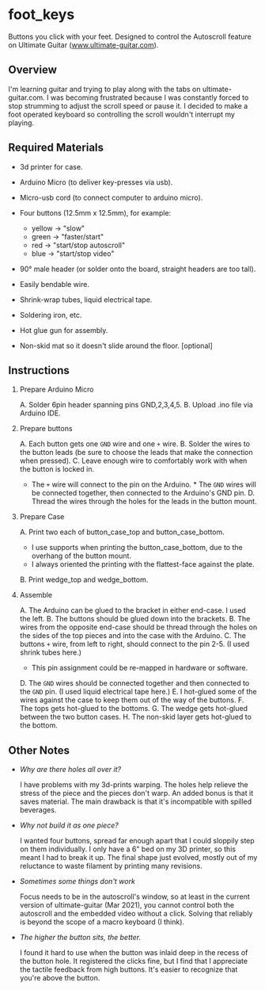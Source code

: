 # foot_keys
Buttons you click with your feet. Designed to control the Autoscroll feature on Ultimate Guitar (www.ultimate-guitar.com).

## Overview

I'm learning guitar and trying to play along with the tabs on ultimate-guitar.com. I was becoming frustrated because I was constantly forced to stop strumming to adjust the scroll speed or pause it. I decided to make a foot operated keyboard so controlling the scroll wouldn't interrupt my playing.

## Required Materials

  * 3d printer for case.
  * Arduino Micro (to deliver key-presses via usb).
  * Micro-usb cord (to connect computer to arduino micro).
  * Four buttons (12.5mm x 12.5mm), for example:

     - yellow &rarr; "slow"
     - green &rarr; "faster/start"
     - red &rarr; "start/stop autoscroll"
     - blue &rarr; "start/stop video"

  * 90&deg; male header (or solder onto the board, straight headers are too tall).
  * Easily bendable wire.
  * Shrink-wrap tubes, liquid electrical tape.
  * Soldering iron, etc.
  * Hot glue gun for assembly.
  * Non-skid mat so it doesn't slide around the floor. [optional]

## Instructions

  1. Prepare Arduino Micro

     A. Solder 6pin header spanning pins GND,2,3,4,5.
     B. Upload .ino file via Arduino IDE.

  2. Prepare buttons

     A. Each button gets one `GND` wire and one `+` wire.
     B. Solder the wires to the button leads (be sure to choose the leads that make the connection when pressed).
     C. Leave enough wire to comfortably work with when the button is locked in.
        * The `+` wire will connect to the pin on the Arduino.
	* The `GND` wires will be connected together, then connected to the Arduino's GND pin.
     D. Thread the wires through the holes for the leads in the button mount.

  3. Prepare Case

     A. Print two each of button_case_top and button_case_bottom.

        * I use supports when printing the button_case_bottom, due to the overhang of the button mount.
        * I always oriented the printing with the flattest-face against the plate.

     B. Print wedge_top and wedge_bottom.

  3. Assemble

     A. The Arduino can be glued to the bracket in either end-case. I used the left.
     B. The buttons should be glued down into the brackets.
     B. The wires from the opposite end-case should be thread through the holes on the sides of the top pieces and into the case with the Arduino.
     C. The buttons `+` wire, from left to right, should connect to the pin 2-5. (I used shrink tubes here.)

        * This pin assignment could be re-mapped in hardware or software.

     D. The `GND` wires should be connected together and then connected to the `GND` pin. (I used liquid electrical tape here.)
     E. I hot-glued some of the wires against the case to keep them out of the way of the buttons.
     F. The tops gets hot-glued to the bottoms.
     G. The wedge gets hot-glued between the two button cases.
     H. The non-skid layer gets hot-glued to the bottom.

## Other Notes

  * _Why are there holes all over it?_

    I have problems with my 3d-prints warping. The holes help relieve the stress of the piece and the pieces don't warp. An added bonus is that it saves material. The main drawback is that it's incompatible with spilled beverages.

  * _Why not build it as one piece?_

    I wanted four buttons, spread far enough apart that I could sloppily step on them individually. I only have a 6" bed on my 3D printer, so this meant I had to break it up. The final shape just evolved, mostly out of my reluctance to waste filament by printing many revisions.

  * _Sometimes some things don't work_

    Focus needs to be in the autoscroll's window, so at least in the current version of ultimate-guitar (Mar 2021), you cannot control both the autoscroll and the embedded video without a click. Solving that reliably is beyond the scope of a macro keyboard (I think).

  * _The higher the button sits, the better._

    I found it hard to use when the button was inlaid deep in the recess of the button hole. It registered the clicks fine, but I find that I appreciate the tactile feedback from high buttons. It's easier to recognize that you're above the button.

